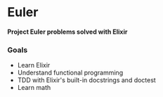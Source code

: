 # Euler

**Project Euler problems solved with Elixir**

### Goals

* Learn Elixir
* Understand functional programming
* TDD with Elixir's built-in docstrings and doctest
* Learn math
